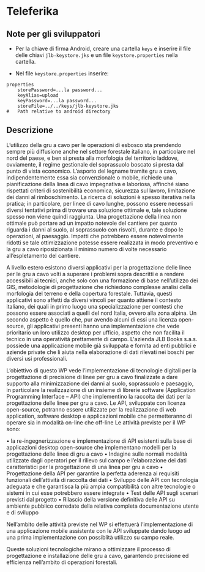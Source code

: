 # Teleferika

## Note per gli sviluppatori

* Per la chiave di firma Android, creare una cartella `keys` e inserire il file delle chiavi `jlb-keystore.jks` e un file `keystore.properties` nella cartella.

* Nel file `keystore.properties` inserire:

```
properties
    storePassword=...la password...
    keyAlias=upload
    keyPassword=...la password...
    storeFile=../../keys/jlb-keystore.jks
#   Path relative to android directory
```

## Descrizione

L’utilizzo della gru a cavo per le operazioni di esbosco sta prendendo sempre più diffusione anche nel settore forestale italiano, in particolare nel nord del paese, e ben si presta alla morfologia del territorio laddove, ovviamente, il regime gestionale del soprassuolo boscato si presta dal punto di vista economico. L’asporto del legname tramite gru a cavo, indipendentemente essa sia convenzionale o mobile, richiede una pianificazione della linea di cavo impegnativa e laboriosa, affinché siano rispettati criteri di sostenibilità economica, sicurezza sul lavoro, limitazione dei danni al rimboschimento. La ricerca di soluzioni è spesso iterativa nella pratica; in particolare, per linee di cavo lunghe, possono essere necessari diversi tentativi prima di trovare una soluzione ottimale e, tale soluzione spesso non viene quindi raggiunta. Una progettazione della linea non ottimale può portare ad un impatto notevole del cantiere per quanto riguarda i danni al suolo, al soprassuolo con risvolti, durante e dopo le operazioni, al paesaggio. Impatti che potrebbero essere notevolmente ridotti se tale ottimizzazione potesse essere realizzata in modo preventivo e la gru a cavo riposizionata il minimo numero di volte necessario all’espletamento del cantiere.

A livello estero esistono diversi applicativi per la progettazione delle linee per le gru a cavo volti a superare i problemi sopra descritti e a rendere accessibili ai tecnici, anche solo con una formazione di base nell’utilizzo dei GIS, metodologie di progettazione che richiedono complesse analisi della morfologia del terreno e della copertura forestale.
Tuttavia, questi applicativi sono affetti da diversi vincoli per quanto attiene il contesto italiano, dei quali in primo luogo una specializzazione per contesti che possono essere associati a quelli del nord Italia, ovvero alla zona alpina. Un secondo aspetto è quello che, pur avendo alcuni di essi una licenza open-source, gli applicativi presenti hanno una implementazione che vede prioritario un loro utilizzo desktop per ufficio, aspetto che non facilita il tecnico in una operatività prettamente di campo.
L'azienda JLB Books s.a.s. possiede una applicazione mobile già sviluppata e fornita ad enti pubblici e aziende private che li aiuta nella elaborazione di dati rilevati nei boschi per diversi usi professionali.

L’obiettivo di questo WP vede l’implementazione di tecnologie digitali per la progettazione di precisione di linee per gru a cavo finalizzate a dare supporto alla minimizzazione dei danni al suolo, soprassuolo e paesaggio, in particolare la realizzazione di un insieme di librerie software (Application Programming Interface – API) che implementino la raccolta dei dati per la progettazione delle linee per gru a cavo. 
Le API, sviluppate con licenza open-source, potranno essere utilizzate per la realizzazione di web application, software desktop e applicazioni mobile che permetteranno di operare sia in modalità on-line che off-line 
Le attività previste per il WP sono:

•    la re-ingegnerizzazione e implementazione di API esistenti sulla base di applicazioni desktop open-source che implementano modelli per la progettazione delle linee di gru a cavo
•    Indagine sulle normali modalità utilizzate dagli operatori per il rilievo sul campo e l’elaborazione dei dati caratteristici per la progettazione di una linea per gru a cavo
•    Progettazione della API per garantire la perfetta aderenza ai requisiti funzionali dell’attività di raccolta dei dati 
•    Sviluppo delle API con tecnologia adeguata e che garantisca la più ampia compatibilità con altre tecnologie o sistemi in cui esse potrebbero essere integrate 
•    Test delle API sugli scenari previsti dal progetto
•    Rilascio della versione definitiva delle API su ambiente pubblico corredate della relativa completa documentazione utente e di sviluppo

Nell’ambito delle attività previste nel WP si effettuerà l’implementazione di una applicazione mobile assistente con le API sviluppate dando luogo ad una prima implementazione con possiblità utilizzo su campo reale.

Queste soluzioni tecnologiche mirano a ottimizzare il processo di progettazione e installazione delle gru a cavo, garantendo precisione ed efficienza nell’ambito di operazioni forestali.
